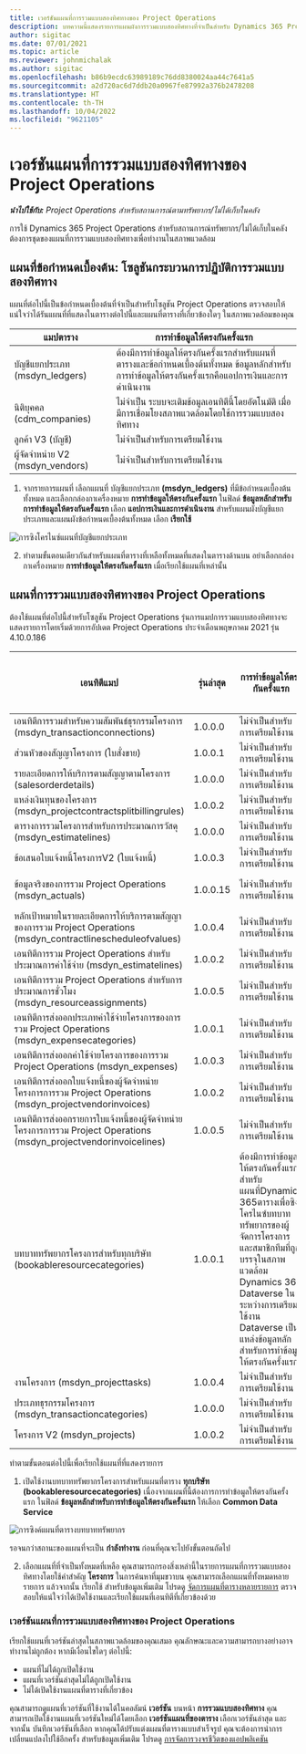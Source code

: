 ```yaml
---
title: เวอร์ชันแผนที่การรวมแบบสองทิศทางของ Project Operations
description: บทความนี้แสดงรายการแผนผังการรวมแบบสองทิศทางที่จำเป็นสำหรับ Dynamics 365 Project Operations
author: sigitac
ms.date: 07/01/2021
ms.topic: article
ms.reviewer: johnmichalak
ms.author: sigitac
ms.openlocfilehash: b86b9ecdc63989189c76dd8380024aa44c7641a5
ms.sourcegitcommit: a2d720ac6d7ddb20a0967fe87992a376b2478208
ms.translationtype: HT
ms.contentlocale: th-TH
ms.lasthandoff: 10/04/2022
ms.locfileid: "9621105"
---
```

# <a name="project-operations-dual-write-map-versions"></a>เวอร์ชันแผนที่การรวมแบบสองทิศทางของ Project Operations

_**นำไปใช้กับ:** Project Operations สำหรับสถานการณ์ตามทรัพยากร/ไม่ได้เก็บในคลัง_

การใช้ Dynamics 365 Project Operations สำหรับสถานการณ์ทรัพยากร/ไม่ได้เก็บในคลัง ต้องการชุดของแผนที่การรวมแบบสองทิศทางเพื่อทำงานในสภาพแวดล้อม 

## <a name="prerequisite-maps-dual-write-orchestration-solution"></a>แผนที่ข้อกำหนดเบื้องต้น: โซลูชันกระบวนการปฏิบัติการรวมแบบสองทิศทาง

แผนที่ต่อไปนี้เป็นข้อกำหนดเบื้องต้นที่จำเป็นสำหรับโซลูชัน Project Operations ตรวจสอบให้แน่ใจว่าได้รันแผนที่ที่แสดงในตารางต่อไปนี้และแผนที่ตารางที่เกี่ยวข้องใดๆ ในสภาพแวดล้อมของคุณ

| แมปตาราง | การทำข้อมูลให้ตรงกันครั้งแรก |
| --- | --- |
| บัญชีแยกประเภท (msdyn_ledgers) | ต้องมีการทำข้อมูลให้ตรงกันครั้งแรกสำหรับแผนที่ตารางและข้อกำหนดเบื้องต้นทั้งหมด ข้อมูลหลักสำหรับการทำข้อมูลให้ตรงกันครั้งแรกคือแอปการเงินและการดำเนินงาน |
| นิติบุคคล (cdm_companies) | ไม่จําเป็น ระบบจะเติมข้อมูลเอนทิตีนี้โดยอัตโนมัติ เมื่อมีการเชื่อมโยงสภาพแวดล้อมโดยใช้การรวมแบบสองทิศทาง |
| ลูกค้า V3 (บัญชี) | ไม่จำเป็นสำหรับการเตรียมใช้งาน |
| ผู้จัดจำหน่าย V2 (msdyn_vendors) | ไม่จำเป็นสำหรับการเตรียมใช้งาน |

1. จากรายการแผนที่ เลือกแผนที่ บัญชีแยกประเภท **(msdyn\_ledgers)** ที่มีข้อกำหนดเบื้องต้นทั้งหมด และเลือกกล่องกาเครื่องหมาย **การทำข้อมูลให้ตรงกันครั้งแรก** ในฟิลด์ **ข้อมูลหลักสำหรับการทำข้อมูลให้ตรงกันครั้งแรก** เลือก **แอปการเงินและการดำเนินงาน** สำหรับแผนผังบัญชีแยกประเภทและแผนผังข้อกำหนดเบื้องต้นทั้งหมด เลือก **เรียกใช้**

![การซิงโครไนซ์แผนที่บัญชีแยกประเภท](media/DW6.png)

2. ทำตามขั้นตอนเดียวกันสำหรับแผนที่ตารางที่เหลือทั้งหมดที่แสดงในตารางด้านบน อย่าเลือกกล่องกาเครื่องหมาย **การทำข้อมูลให้ตรงกันครั้งแรก** เมื่อเรียกใช้แผนที่เหล่านั้น

## <a name="project-operations-dual-write-maps"></a>แผนที่การรวมแบบสองทิศทางของ Project Operations

ต้องใช้แผนที่ต่อไปนี้สำหรับโซลูชัน Project Operations รุ่นการแมปการรวมแบบสองทิศทางจะแสดงรายการโดยเริ่มด้วยการอัปเดต Project Operations ประจำเดือนพฤษภาคม 2021 รุ่น 4.10.0.186

| เอนทิตีแมป | รุ่นล่าสุด | การทำข้อมูลให้ตรงกันครั้งแรก | เวอร์ชัน Dynamics 365 Finance ที่ต้องการ |
| --- | --- | --- | --- |
| เอนทิตีการรวมสำหรับความสัมพันธ์ธุรกรรมโครงการ (msdyn\_transactionconnections) | 1.0.0.0 | ไม่จำเป็นสำหรับการเตรียมใช้งาน ||
| ส่วนหัวของสัญญาโครงการ (ใบสั่งขาย) | 1.0.0.1 | ไม่จำเป็นสำหรับการเตรียมใช้งาน ||
| รายละเอียดการให้บริการตามสัญญาตามโครงการ (salesorderdetails) | 1.0.0.0 | ไม่จำเป็นสำหรับการเตรียมใช้งาน ||
| แหล่งเงินทุนของโครงการ (msdyn_projectcontractsplitbillingrules) | 1.0.0.2 | ไม่จำเป็นสำหรับการเตรียมใช้งาน ||
| ตารางการรวมโครงการสำหรับการประมาณการวัสดุ (msdyn\_estimatelines) | 1.0.0.0 | ไม่จำเป็นสำหรับการเตรียมใช้งาน ||
| ข้อเสนอใบแจ้งหนี้โครงการV2 (ใบแจ้งหนี้) | 1.0.0.3 | ไม่จำเป็นสำหรับการเตรียมใช้งาน ||
| ข้อมูลจริงของการรวม Project Operations (msdyn_actuals) | 1.0.0.15 | ไม่จำเป็นสำหรับการเตรียมใช้งาน |10.0.29 หรือรุ่นที่ใหม่กว่า|
| หลักเป้าหมายในรายละเอียดการให้บริการตามสัญญาของการรวม Project Operations (msdyn_contractlinescheduleofvalues) | 1.0.0.4 | ไม่จำเป็นสำหรับการเตรียมใช้งาน ||
| เอนทิตีการรวม Project Operations สำหรับประมาณการค่าใช้จ่าย (msdyn_estimatelines) | 1.0.0.2 | ไม่จำเป็นสำหรับการเตรียมใช้งาน ||
| เอนทิตีการรวม Project Operations สำหรับการประมาณการชั่วโมง (msdyn_resourceassignments) | 1.0.0.5 | ไม่จำเป็นสำหรับการเตรียมใช้งาน ||
| เอนทิตีการส่งออกประเภทค่าใช้จ่ายโครงการของการรวม Project Operations (msdyn_expensecategories) | 1.0.0.1 | ไม่จำเป็นสำหรับการเตรียมใช้งาน ||
| เอนทิตีการส่งออกค่าใช้จ่ายโครงการของการรวม Project Operations (msdyn_expenses) | 1.0.0.3 | ไม่จำเป็นสำหรับการเตรียมใช้งาน ||
| เอนทิตีการส่งออกใบแจ้งหนี้ของผู้จัดจำหน่ายโครงการการรวม Project Operations (msdyn_projectvendorinvoices) | 1.0.0.2 | ไม่จำเป็นสำหรับการเตรียมใช้งาน |10.0.29 หรือรุ่นที่ใหม่กว่า|
| เอนทิตีการส่งออกรายการใบแจ้งหนี้ของผู้จัดจำหน่ายโครงการการรวม Project Operations (msdyn_projectvendorinvoicelines) | 1.0.0.5 | ไม่จำเป็นสำหรับการเตรียมใช้งาน | 10.0.29 หรือรุ่นที่ใหม่กว่า |
| บทบาททรัพยากรโครงการสำหรับทุกบริษัท (bookableresourcecategories) | 1.0.0.1 | ต้องมีการทำข้อมูลให้ตรงกันครั้งแรกสำหรับแผนที่Dynamics 365ตารางเพื่อซิงโครไนซ์บทบาททรัพยากรของผู้จัดการโครงการและสมาชิกทีมที่ถูกบรรจุในสภาพแวดล้อม Dynamics 365 Dataverse ในระหว่างการเตรียมใช้งาน Dataverse เป็นแหล่งข้อมูลหลักสำหรับการทำข้อมูลให้ตรงกันครั้งแรก ||
| งานโครงการ (msdyn_projecttasks) | 1.0.0.4 | ไม่จำเป็นสำหรับการเตรียมใช้งาน ||
| ประเภทธุรกรรมโครงการ (msdyn_transactioncategories) | 1.0.0.0 | ไม่จำเป็นสำหรับการเตรียมใช้งาน ||
| โครงการ V2 (msdyn_projects) | 1.0.0.2 | ไม่จำเป็นสำหรับการเตรียมใช้งาน ||

ทำตามขั้นตอนต่อไปนี้เพื่อเรียกใช้แผนที่ที่แสดงรายการ

1. เปิดใช้งานบทบาททรัพยากรโครงการสำหรับแผนที่ตาราง **ทุกบริษัท (bookableresourcecategories)** เนื่องจากแผนที่นี้ต้องการการทำข้อมูลให้ตรงกันครั้งแรก ในฟิลด์ **ข้อมูลหลักสำหรับการทำข้อมูลให้ตรงกันครั้งแรก** ให้เลือก **Common Data Service** 

 ![การซิงค์แผนที่ตารางบทบาททรัพยากร](media/6ResourceInitialSync.jpg)

 รอจนกว่าสถานะของแผนที่จะเป็น **กำลังทำงาน** ก่อนที่คุณจะไปยังขั้นตอนถัดไป

2. เลือกแผนที่ที่จำเป็นทั้งหมดที่เหลือ คุณสามารถกรองสิ่งเหล่านี้ในรายการแผนที่การรวมแบบสองทิศทางโดยใช้คำสำคัญ **โครงการ** ในการค้นหาที่มุมขวาบน คุณสามารถเลือกแผนที่ทั้งหมดหลายรายการ แล้วจากนั้น เรียกใช้ สำหรับข้อมูลเพิ่มเติม โปรดดู [จัดการแผนที่ตารางหลายรายการ](/dynamics365/fin-ops-core/dev-itpro/data-entities/dual-write/multiple-entity-maps) ตรวจสอบให้แน่ใจว่าได้เปิดใช้งานและเรียกใช้แผนที่เอนทิตีที่เกี่ยวข้องด้วย

### <a name="project-operations-dual-write-map-versions"></a>เวอร์ชันแผนที่การรวมแบบสองทิศทางของ Project Operations

เรียกใช้แผนที่เวอร์ชันล่าสุดในสภาพแวดล้อมของคุณเสมอ คุณลักษณะและความสามารถบางอย่างอาจทำงานไม่ถูกต้อง หากมีเงื่อนไขใดๆ ต่อไปนี้:

- แผนที่ไม่ได้ถูกเปิดใช้งาน
- แผนที่เวอร์ชันล่าสุดไม่ได้ถูกเปิดใช้งาน 
- ไม่ได้เปิดใช้งานแผนที่ตารางที่เกี่ยวข้อง

คุณสามารถดูแผนที่เวอร์ชันที่ใช้งานได้ในคอลัมน์ **เวอร์ชัน** บนหน้า **การรวมแบบสองทิศทาง** คุณสามารถเปิดใช้งานแผนที่เวอร์ชันใหม่ได้โดยเลือก **เวอร์ชันแผนที่ของตาราง** เลือกเวอร์ชันล่าสุด และจากนั้น บันทึกเวอร์ชันที่เลือก หากคุณได้ปรับแต่งแผนที่ตารางแบบสำเร็จรูป คุณจะต้องการนำการเปลี่ยนแปลงไปใช้อีกครั้ง สำหรับข้อมูลเพิ่มเติม โปรดดู [การจัดการวงจรชีวิตของแอปพลิเคชัน](/dynamics365/fin-ops-core/dev-itpro/data-entities/dual-write/app-lifecycle-management)
